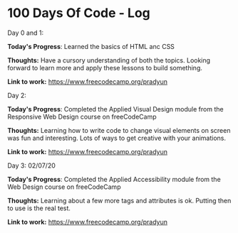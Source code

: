 # 100 Days Of Code - Log

Day 0 and 1: 

**Today's Progress**: Learned the basics of HTML anc CSS

**Thoughts:** Have a cursory understanding of both the topics. Looking forward to learn more and apply these lessons to build something.

**Link to work:** https://www.freecodecamp.org/pradyun

Day 2: 

**Today's Progress**: Completed the Applied Visual Design module from the Responsive Web Design course on freeCodeCamp

**Thoughts:** Learning how to write code to change visual elements on screen was fun and interesting. Lots of ways to get creative with your animations. 

**Link to work:** https://www.freecodecamp.org/pradyun

Day 3: 02/07/20

**Today's Progress**: Completed the Applied Accessibility module from the Web Design course on freeCodeCamp

**Thoughts:** Learning about a few more tags and attributes is ok. Putting then to use is the real test.

**Link to work:** https://www.freecodecamp.org/pradyun
